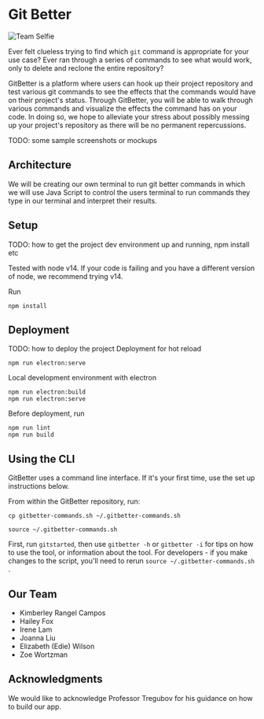 # Git Better

![Team Selfie](https://i.imgur.com/HZ7Heww.jpg)

Ever felt clueless trying to find which `git` command is appropriate for your use case? Ever ran through a series of commands to see what would work, only to delete and reclone the entire repository?

GitBetter is a platform where users can hook up their project repository and test various git commands to see the effects that the commands would have on their project's status. Through GitBetter, you will be able to walk through various commands and visualize the effects the command has on your code. In doing so, we hope to alleviate your stress about possibly messing up your project's repository as there will be no permanent repercussions.

TODO: some sample screenshots or mockups

## Architecture

We will be creating our own terminal to run git better commands in which we will use Java Script to control the users terminal to run commands they type in our terminal and interpret their results. 


## Setup

TODO: how to get the project dev environment up and running, npm install etc

Tested with node v14. If your code is failing and you have a different version of node, we recommend trying v14.

Run

```
npm install
```

## Deployment

TODO: how to deploy the project
Deployment for hot reload

```
npm run electron:serve
```

Local development environment with electron

```
npm run electron:build
npm run electron:serve
```

Before deployment, run

```
npm run lint
npm run build
```

## Using the CLI
GitBetter uses a command line interface. If it's your first time, use the set up instructions below. 

From within the GitBetter repository, run:
```
cp gitbetter-commands.sh ~/.gitbetter-commands.sh 
```  

```  
source ~/.gitbetter-commands.sh 
```  
First, run `gitstarted`, then use `gitbetter -h` or `gitbetter -i` for tips on how to use the tool, or information about the tool. For developers - if you make changes to the script, you'll need to rerun `source ~/.gitbetter-commands.sh `.


## Our Team

- Kimberley Rangel Campos
- Hailey Fox
- Irene Lam
- Joanna Liu
- Elizabeth (Edie) Wilson
- Zoe Wortzman

## Acknowledgments

We would like to acknowledge Professor Tregubov for his guidance on how to build our app.
